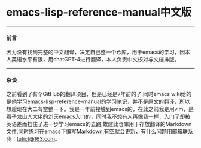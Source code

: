 # emacs-lisp-reference-manual中文版
________________________________________________________________
#### 前言  
因为没有找到完整的中文翻译，决定自己整一个仓库，用于emacs的学习，因本人英语水平有限，用chatGPT-4进行翻译，本人负责中文校对与文档排版。  

________________________________________________________________  

#### 杂谈  
之前看到了有个GitHub的翻译项目，但是已经是7年前的了,同时emacs wiki给的是他学习emacs-lisp-reference-manual的学习笔记，并不是原文的翻译，所以想趁现在大二有空整一下。我是一年前接触到emacs的，在此之前我是用vim，是看子龙山人大佬的21天emacs入门的，同时我不想有人再像我一样，入门了却被英语差而挡住了进一步学习emacs的去路,故建此仓库用于存放翻译的Markdown文件,同时练习在emacs下编写Markdown,有空就会更新，有什么问题用邮箱联系我：tutict@163.com。
